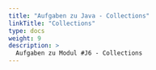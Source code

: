```yaml
---
title: "Aufgaben zu Java - Collections"
linkTitle: "Collections"
type: docs
weight: 9
description: >
  Aufgaben zu Modul #J6 - Collections
---
```

